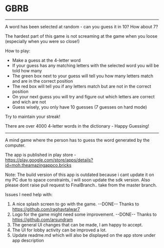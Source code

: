 # GBRB
----------------------------------------------------------------------------------------

A word has been selected at random - can you guess it in 10? How about 7?

The hardest part of this game is not screaming at the game when you loose (especially when you were so close!)

How to play: <br>
+ Make a guess at the 4-letter word<br>
+ If your guess has any matching letters with the selected word you will be told how many <br>
+ The green box next to your guess will tell you how many letters match and are in the correct position <br>
+ The red box will tell you if any letters match but are not in the correct position <br>
+ On your next guess you will try and figure out which letters are correct and wich are not<br>
+ Guess wisely, you only have 10 guesses (7 guesses on hard mode)<br>

Try to maintain your streak!

There are over 4000 4-letter words in the dictionary - Happy Guessing!

----------------------------------------------------------------------------------------
A mind game where the person has to guess the word generated by the computer.


The app is published in play store - https://play.google.com/store/apps/details?id=moh.theamazingappco.bricks

Note: The build version of this app is outdated because i cant update it on my PC due to space constraints, i will soon update the sdk version.
Also please dont raise pull request to FinalBranch.. take from the master branch.

Issues I need help with:

1) A nice splash screen to go with the game. --DONE-- Thanks to https://github.com/raghavtalwar7
2) Logo for the game might need some improvement. --DONE-- Thanks to https://github.com/arsundram
3) The general UI changes that can be made, I am happy to accept.
4) The UI for lobby activity can be improved a lot.
5) Update readme.md which will also be displayed on the app store under app description

